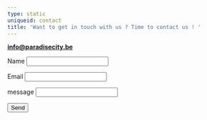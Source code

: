 ```yaml
---
type: static
uniqueid: contact
title: 'Want to get in touch with us ? Time to contact us ! '
---
```

**info@paradisecity.be**

<form name="contact" netlify>
  <p>
    <label>Name <input type="text" name="name" /></label>
  </p>
  <p>
    <label>Email <input type="email" name="email" /></label>
  </p>
  <p>
    <label>message <input type="textarea" name="message" /></label>
  </p>
  <p>
    <button type="submit">Send</button>
  </p>
</form>
